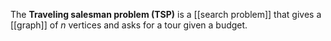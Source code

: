 The **Traveling salesman problem (TSP)** is a [[search problem]] that gives a [[graph]] of $n$ vertices and asks for a tour given a budget.